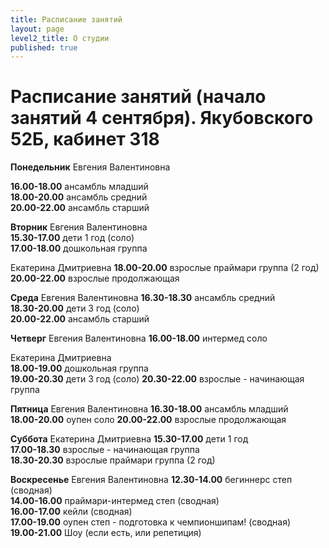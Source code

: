 ```yaml
---
title: Расписание занятий
layout: page
level2_title: О студии
published: true
---
```











# Расписание занятий (начало занятий 4 сентября). Якубовского 52Б, кабинет 318

**Понедельник** Евгения Валентиновна 
     
**16.00-18.00** ансамбль младший   
**18.00-20.00** ансамбль средний  
**20.00-22.00** ансамбль старший  

**Вторник** Евгения Валентиновна  
**15.30-17.00** дети 1 год (соло)  
**17.00-18.00** дошкольная группа     

Екатерина Дмитриевна
**18.00-20.00** взрослые праймари группа (2 год)
**20.00-22.00** взрослые продолжающая

**Среда** Евгения Валентиновна
**16.30-18.30** ансамбль средний   
**18.30-20.00** дети 3 год (соло)   
**20.00-22.00** ансамбль старший  

**Четверг** Евгения Валентиновна 
**16.00-18.00** интермед соло  

Екатерина Дмитриевна  
**18.00-19.00** дошкольная группа     
**19.00-20.30** дети 3 год (соло)
**20.30-22.00** взрослые - начинающая группа     

**Пятница** Евгения Валентиновна 
**16.30-18.00** ансамбль младший    
**18.00-20.00** оупен соло
**20.00-22.00** взрослые продолжающая  

**Суббота** Екатерина Дмитриевна
**15.30-17.00** дети 1 год   
**17.00-18.30** взрослые - начинающая группа     
**18.30-20.30** взрослые праймари группа (2 год)

**Воскресенье** Евгения Валентиновна 
**12.30-14.00** бегиннерс степ (сводная)  
**14.00-16.00** праймари-интермед степ (сводная)  
**16.00-17.00** кейли (сводная)  
**17.00-19.00** оупен степ - подготовка к чемпионшипам! (сводная)  
**19.00-21.00** Шоу (если есть, или репетиция)
